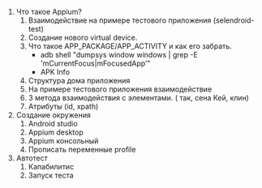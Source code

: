 1. Что такое Appium?
    1. Взаимодействие на примере тестового приложения (selendroid-test)
    2. Создание нового virtual device.
    3. Что такое APP_PACKAGE/APP_ACTIVITY и как его забрать.
        * adb shell "dumpsys window windows | grep -E 'mCurrentFocus|mFocusedApp’"
        * APK Info
    4. Структура дома приложения
    5. На примере тестового приложения взаимодействие
    6. 3 метода взаимодействия с элементами.  ( так, сена Кей, клин) 
    7. Атрибуты (id, xpath)
2. Создание окружения 
    1. Android studio
    2. Appium desktop
    3. Appium консольный
    4. Прописать переменные profile
3. Автотест
    1. Капабилитис
    2. Запуск теста 